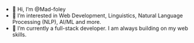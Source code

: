 - 👋 Hi, I’m @Mad-foley
- 👀 I’m interested in Web Development, Linguistics, Natural Language Processing (NLP), AI/ML and more.
- 🌱 I’m currently a full-stack developer. I am always building on my web skills.

<!---
Mad-foley/Mad-foley is a ✨ special ✨ repository because its `README.md` (this file) appears on your GitHub profile.
You can click the Preview link to take a look at your changes.
--->
